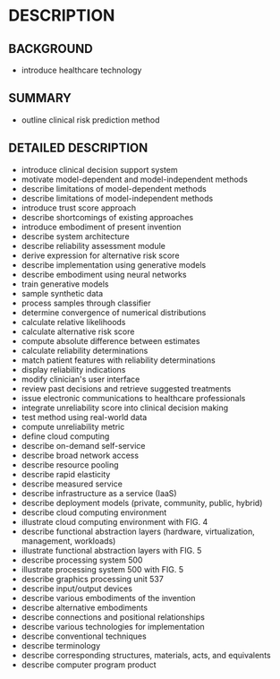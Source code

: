 # DESCRIPTION

## BACKGROUND

- introduce healthcare technology

## SUMMARY

- outline clinical risk prediction method

## DETAILED DESCRIPTION

- introduce clinical decision support system
- motivate model-dependent and model-independent methods
- describe limitations of model-dependent methods
- describe limitations of model-independent methods
- introduce trust score approach
- describe shortcomings of existing approaches
- introduce embodiment of present invention
- describe system architecture
- describe reliability assessment module
- derive expression for alternative risk score
- describe implementation using generative models
- describe embodiment using neural networks
- train generative models
- sample synthetic data
- process samples through classifier
- determine convergence of numerical distributions
- calculate relative likelihoods
- calculate alternative risk score
- compute absolute difference between estimates
- calculate reliability determinations
- match patient features with reliability determinations
- display reliability indications
- modify clinician's user interface
- review past decisions and retrieve suggested treatments
- issue electronic communications to healthcare professionals
- integrate unreliability score into clinical decision making
- test method using real-world data
- compute unreliability metric
- define cloud computing
- describe on-demand self-service
- describe broad network access
- describe resource pooling
- describe rapid elasticity
- describe measured service
- describe infrastructure as a service (IaaS)
- describe deployment models (private, community, public, hybrid)
- describe cloud computing environment
- illustrate cloud computing environment with FIG. 4
- describe functional abstraction layers (hardware, virtualization, management, workloads)
- illustrate functional abstraction layers with FIG. 5
- describe processing system 500
- illustrate processing system 500 with FIG. 5
- describe graphics processing unit 537
- describe input/output devices
- describe various embodiments of the invention
- describe alternative embodiments
- describe connections and positional relationships
- describe various technologies for implementation
- describe conventional techniques
- describe terminology
- describe corresponding structures, materials, acts, and equivalents
- describe computer program product

